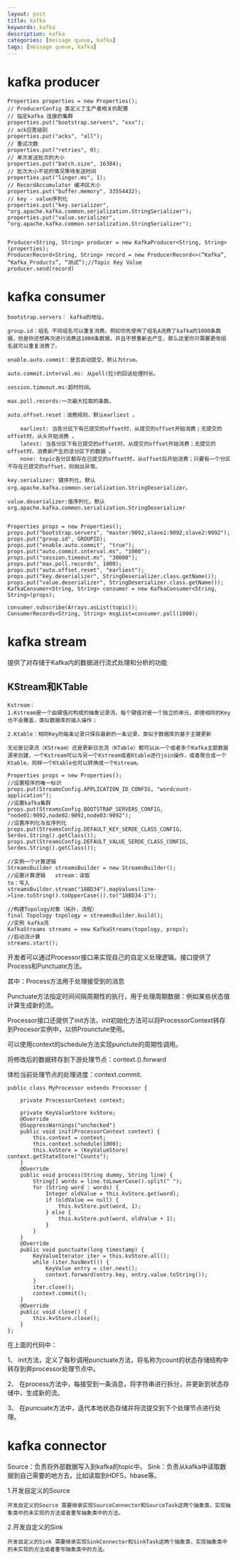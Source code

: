 ```yaml
---
layout: post
title: kafka
keywords: kafka
description: kafka
categories: [message queue, kafka]
tags: [message queue, kafka]
---
```


# kafka producer
    
    Properties properties = new Properties();
    // ProducerConfig 类定义了生产者相关的配置
    // 指定kafka 连接的集群
    properties.put("bootstrap.servers", "xxx");
    // ack应答级别
    properties.put("acks", "all");
    // 重试次数
    properties.put("retries", 0);
    // 单次发送批次的大小
    properties.put("batch.size", 16384);
    // 批次大小不足的情况等待发送时间
    properties.put("linger.ms", 1);
    // RecordAccumulator 缓冲区大小
    properties.put("buffer.memory", 33554432);
    // key - value序列化
    properties.put("key.serializer", "org.apache.kafka.common.serialization.StringSerializer");
    properties.put("value.serializer", "org.apache.kafka.common.serialization.StringSerializer");    
    
    
    Producer<String, String> producer = new KafkaProducer<String, String>(properties);
    ProducerRecord<String, String> record = new ProducerRecord<>(“Kafka”, “Kafka_Products”, “测试”);//Topic Key Value
    producer.send(record)
    
# kafka consumer

    bootstrap.servers： kafka的地址。
    
    group.id：组名 不同组名可以重复消费。例如你先使用了组名A消费了kafka的1000条数据，但是你还想再次进行消费这1000条数据，并且不想重新去产生，那么这里你只需要更改组名就可以重复消费了。
    
    enable.auto.commit：是否自动提交，默认为true。
    
    auto.commit.interval.ms: 从poll(拉)的回话处理时长。
    
    session.timeout.ms:超时时间。
    
    max.poll.records:一次最大拉取的条数。
    
    auto.offset.reset：消费规则，默认earliest 。
    
        earliest: 当各分区下有已提交的offset时，从提交的offset开始消费；无提交的offset时，从头开始消费 。
        latest: 当各分区下有已提交的offset时，从提交的offset开始消费；无提交的offset时，消费新产生的该分区下的数据 。
        none: topic各分区都存在已提交的offset时，从offset后开始消费；只要有一个分区不存在已提交的offset，则抛出异常。
    
    key.serializer: 键序列化，默认org.apache.kafka.common.serialization.StringDeserializer。
    
    value.deserializer:值序列化，默认org.apache.kafka.common.serialization.StringDeserializer
    
    
    Properties props = new Properties();
    props.put("bootstrap.servers", "master:9092,slave1:9092,slave2:9092");
    props.put("group.id", GROUPID);
    props.put("enable.auto.commit", "true");
    props.put("auto.commit.interval.ms", "1000");
    props.put("session.timeout.ms", "30000");
    props.put("max.poll.records", 1000);
    props.put("auto.offset.reset", "earliest");
    props.put("key.deserializer", StringDeserializer.class.getName());
    props.put("value.deserializer", StringDeserializer.class.getName());
    KafkaConsumer<String, String> consumer = new KafkaConsumer<String, String>(props);
    
    consumer.subscribe(Arrays.asList(topic));
    ConsumerRecords<String, String> msgList=consumer.poll(1000);

# kafka stream
提供了对存储于Kafka内的数据进行流式处理和分析的功能

## KStream和KTable

    Kstream：
    1.Kstream是一个由键值对构成的抽象记录流，每个键值对是一个独立的单元，即使相同的Key也不会覆盖，类似数据库的插入操作；
    
    2.Ktable：相同Key的每条记录只保存最新的一条记录，类似于数据库的基于主键更新
    
    无论是记录流（KStream）还是更新日志流（KTable）都可以从一个或者多个Kafka主题数据源来创建，一个Kstream可以与另一个Kstream或者Ktable进行join操作，或者聚合成一个Ktable，同样一个Ktable也可以转换成一个Kstream。
    
    Properties props = new Properties();
    //设置程序的唯一标识
    props.put(StreamsConfig.APPLICATION_ID_CONFIG, "wordcount-application");
    //设置kafka集群
    props.put(StreamsConfig.BOOTSTRAP_SERVERS_CONFIG, "node01:9092,node02:9092,node03:9092");
    //设置序列化与反序列化
    props.put(StreamsConfig.DEFAULT_KEY_SERDE_CLASS_CONFIG, Serdes.String().getClass());
    props.put(StreamsConfig.DEFAULT_VALUE_SERDE_CLASS_CONFIG, Serdes.String().getClass());
 
    //实例一个计算逻辑
    StreamsBuilder streamsBuilder = new StreamsBuilder();
    //设置计算逻辑   stream：读取                                                         to：写入
    streamsBuilder.stream("18BD34").mapValues(line->line.toString().toUpperCase()).to("18BD34-1");
    
    //构建Topology对象（拓扑，流程）
    final Topology topology = streamsBuilder.build();
    //实例 kafka流
    KafkaStreams streams = new KafkaStreams(topology, props);
    //启动流计算
    streams.start();
    
开发者可以通过Processor接口来实现自己的自定义处理逻辑。接口提供了Process和Punctuate方法。

其中：Process方法用于处理接受到的消息

Punctuate方法指定时间间隔周期性的执行，用于处理周期数据：例如某些状态值计算生成新的流。

Processor接口还提供了init方法，init初始化方法可以将ProcessorContext转存到Procesor实例中，以供Prounctute使用。

可以使用context的schedule方法实现punctute的周期性调用。

将修改后的数据转存到下游处理节点：context.().forward

体检当前处理节点的处理进度：context.commit.  
  
    public class MyProcessor extends Processor {
 
        private ProcessorContext context;
 
        private KeyValueStore kvStore;
        @Override
        @SuppressWarnings("unchecked")
        public void init(ProcessorContext context) {
            this.context = context;
            this.context.schedule(1000);
            this.kvStore = (KeyValueStore) context.getStateStore("Counts");
        }
        @Override
        public void process(String dummy, String line) {
            String[] words = line.toLowerCase().split(" ");
            for (String word : words) {
                Integer oldValue = this.kvStore.get(word);
                if (oldValue == null) {
                    this.kvStore.put(word, 1);
                } else {
                    this.kvStore.put(word, oldValue + 1);
                }
            }
        }
        @Override
        public void punctuate(long timestamp) {
            KeyValueIterator iter = this.kvStore.all();
            while (iter.hasNext()) {
                KeyValue entry = iter.next();
                context.forward(entry.key, entry.value.toString());
            }
            iter.close();
            context.commit();
        }
        @Override
        public void close() {
            this.kvStore.close();
        }
    };
    
在上面的代码中：

1、 init方法，定义了每秒调用punctuate方法，将名称为count的状态存储结构中转存到奔processor处理节点中。

2、 在process方法中，每接受到一条消息，将字符串进行拆分，并更新到状态存储中，生成新的流。

3、 在puncuate方法中，迭代本地状态存储并将流提交到下个处理节点进行处理。


# kafka connector
Source：负责将外部数据写入到kafka的topic中。
Sink：负责从kafka中读取数据到自己需要的地方去，比如读取到HDFS，hbase等。

1.开发自定义的Source

    开发自定义的Source 需要继承实现SourceConnector和SourceTask这两个抽象类，实现抽象类中的未实现的方法或者重写抽象类中的方法。
    
2.开发自定义的Sink

    开发自定义的Sink 需要继承实现SinkConnector和SinkTask这两个抽象类，实现抽象类中的未实现的方法或者重写抽象类中的方法。
    
